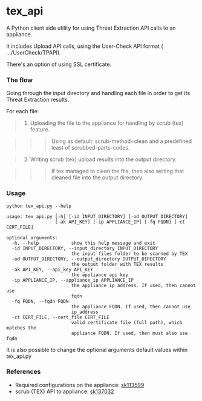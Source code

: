 # tex_api
A Python client side utility for using Threat Extraction API calls to an appliance.

It includes Upload API calls, using the User-Check API format ( …/UserCheck/TPAPI).

There's an option of using SSL certificate.

### The flow
Going through the input directory and handling each file in order to get its Threat Extraction results.

For each file:

> 1. Uploading the file to the appliance for handling by scrub (tex) feature.

>>> Using as default:  scrub-method=clean and a predefined least of scrubbed-parts-codes.
    
> 2. Writing scrub (tex) upload results into the output directory.
    
>>> If tex managed to clean the file, then also writing that cleaned file into the output directory.
    
### Usage
~~~~
python tex_api.py --help

usage: tex_api.py [-h] [-id INPUT_DIRECTORY] [-od OUTPUT_DIRECTORY]
                  [-ak API_KEY] [-ip APPLIANCE_IP] [-fq FQDN] [-ct CERT_FILE]

optional arguments:
  -h, --help            show this help message and exit
  -id INPUT_DIRECTORY, --input_directory INPUT_DIRECTORY
                        the input files folder to be scanned by TEX
  -od OUTPUT_DIRECTORY, --output_directory OUTPUT_DIRECTORY
                        the output folder with TEX results
  -ak API_KEY, --api_key API_KEY
                        the appliance api key
  -ip APPLIANCE_IP, --appliance_ip APPLIANCE_IP
                        the appliance ip address. If used, then cannot use
                        fqdn
  -fq FQDN, --fqdn FQDN
                        the appliance FQDN. If used, then cannot use
                        ip_address
  -ct CERT_FILE, --cert_file CERT_FILE
                        valid certificate file (full path), which matches the
                        appliance FQDN. If used, then must also use fqdn
~~~~
It is also possible to change the optional arguments default values within tex_api.py

### References
* Required configurations on the appliance: [sk113599](https://supportcenter.checkpoint.com/supportcenter/portal?eventSubmit_doGoviewsolutiondetails=&solutionid=sk113599)
* scrub (TEX) API to appliance: [sk137032](https://supportcenter.checkpoint.com/supportcenter/portal?eventSubmit_doGoviewsolutiondetails=&solutionid=sk137032&partition=General&product=Threat)
